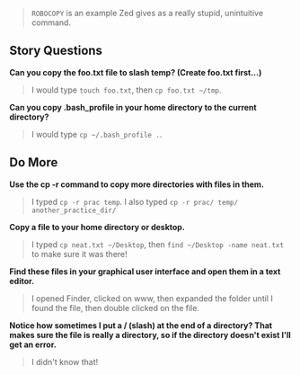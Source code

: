 > `ROBOCOPY` is an example Zed gives as a really stupid, unintuitive command.

## Story Questions
**Can you copy the foo.txt file to slash temp?  (Create foo.txt first...)**
> I would type `touch foo.txt`, then `cp foo.txt ~/tmp`.
 
**Can you copy .bash_profile in your home directory to the current directory?**
> I would type `cp ~/.bash_profile .`.

## Do More
**Use the cp -r command to copy more directories with files in them.**
 > I typed `cp -r prac temp`. 
 > I also typed `cp -r prac/ temp/ another_practice_dir/`

**Copy a file to your home directory or desktop.**
> I typed `cp neat.txt ~/Desktop`, then `find ~/Desktop -name neat.txt` to make sure it was there!

**Find these files in your graphical user interface and open them in a text editor.**
> I opened Finder, clicked on www, then expanded the folder until I found the file, then double clicked on the file.

**Notice how sometimes I put a / (slash) at the end of a directory? That makes sure the file is really a directory, so if the directory doesn't exist I'll get an error.**
> I didn't know that! 
 